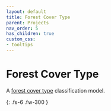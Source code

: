```yaml
---
layout: default
title: Forest Cover Type
parent: Projects
nav_order: 5
has_children: true
custom_css:
- tooltips
---
```


# Forest Cover Type

A [forest cover type](https://archive.ics.uci.edu/ml/datasets/Covertype) classification model.

{: .fs-6 .fw-300 }
